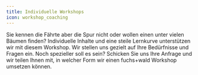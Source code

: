 ```yaml
---
title: Individuelle Workshops
icon: workshop_coaching
---
```


Sie kennen die Fährte aber die Spur nicht oder wollen einen unter vielen Bäumen finden? Individuelle Inhalte und eine steile Lernkurve unterstützen wir mit diesem Workshop. Wir stellen uns gezielt auf Ihre Bedürfnisse und Fragen ein. Noch spezieller soll es sein? Schicken Sie uns Ihre Anfrage und wir teilen Ihnen mit, in welcher Form wir einen fuchs+wald Workshop umsetzen können. 